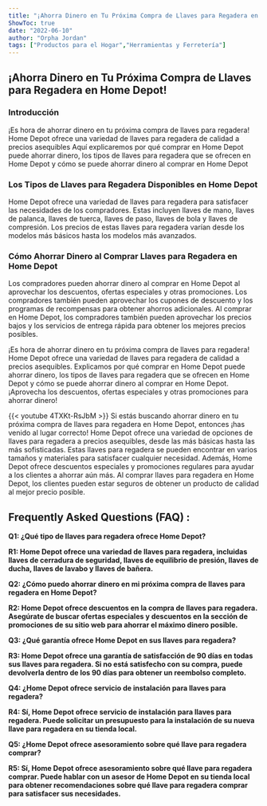```yaml
---
title: "¡Ahorra Dinero en Tu Próxima Compra de Llaves para Regadera en Home Depot!"
ShowToc: true 
date: "2022-06-10"
author: "Orpha Jordan" 
tags: ["Productos para el Hogar","Herramientas y Ferretería"]
---
```

## ¡Ahorra Dinero en Tu Próxima Compra de Llaves para Regadera en Home Depot!

### Introducción

¡Es hora de ahorrar dinero en tu próxima compra de llaves para regadera! Home Depot ofrece una variedad de llaves para regadera de calidad a precios asequibles Aquí explicaremos por qué comprar en Home Depot puede ahorrar dinero, los tipos de llaves para regadera que se ofrecen en Home Depot y cómo se puede ahorrar dinero al comprar en Home Depot

### Los Tipos de Llaves para Regadera Disponibles en Home Depot

Home Depot ofrece una variedad de llaves para regadera para satisfacer las necesidades de los compradores. Estas incluyen llaves de mano, llaves de palanca, llaves de tuerca, llaves de paso, llaves de bola y llaves de compresión. Los precios de estas llaves para regadera varían desde los modelos más básicos hasta los modelos más avanzados.

### Cómo Ahorrar Dinero al Comprar Llaves para Regadera en Home Depot

Los compradores pueden ahorrar dinero al comprar en Home Depot al aprovechar los descuentos, ofertas especiales y otras promociones. Los compradores también pueden aprovechar los cupones de descuento y los programas de recompensas para obtener ahorros adicionales. Al comprar en Home Depot, los compradores también pueden aprovechar los precios bajos y los servicios de entrega rápida para obtener los mejores precios posibles.

¡Es hora de ahorrar dinero en tu próxima compra de llaves para regadera! Home Depot ofrece una variedad de llaves para regadera de calidad a precios asequibles. Explicamos por qué comprar en Home Depot puede ahorrar dinero, los tipos de llaves para regadera que se ofrecen en Home Depot y cómo se puede ahorrar dinero al comprar en Home Depot. ¡Aprovecha los descuentos, ofertas especiales y otras promociones para ahorrar dinero!

{{< youtube 4TXKt-RsJbM >}} 
Si estás buscando ahorrar dinero en tu próxima compra de llaves para regadera en Home Depot, entonces ¡has venido al lugar correcto! Home Depot ofrece una variedad de opciones de llaves para regadera a precios asequibles, desde las más básicas hasta las más sofisticadas. Estas llaves para regadera se pueden encontrar en varios tamaños y materiales para satisfacer cualquier necesidad. Además, Home Depot ofrece descuentos especiales y promociones regulares para ayudar a los clientes a ahorrar aún más. Al comprar llaves para regadera en Home Depot, los clientes pueden estar seguros de obtener un producto de calidad al mejor precio posible.

## Frequently Asked Questions (FAQ) :
**Q1: ¿Qué tipo de llaves para regadera ofrece Home Depot?**

**R1: Home Depot ofrece una variedad de llaves para regadera, incluidas llaves de cerradura de seguridad, llaves de equilibrio de presión, llaves de ducha, llaves de lavabo y llaves de bañera.**

**Q2: ¿Cómo puedo ahorrar dinero en mi próxima compra de llaves para regadera en Home Depot?**

**R2: Home Depot ofrece descuentos en la compra de llaves para regadera. Asegúrate de buscar ofertas especiales y descuentos en la sección de promociones de su sitio web para ahorrar el máximo dinero posible.**

**Q3: ¿Qué garantía ofrece Home Depot en sus llaves para regadera?**

**R3: Home Depot ofrece una garantía de satisfacción de 90 días en todas sus llaves para regadera. Si no está satisfecho con su compra, puede devolverla dentro de los 90 días para obtener un reembolso completo.**

**Q4: ¿Home Depot ofrece servicio de instalación para llaves para regadera?**

**R4: Sí, Home Depot ofrece servicio de instalación para llaves para regadera. Puede solicitar un presupuesto para la instalación de su nueva llave para regadera en su tienda local.**

**Q5: ¿Home Depot ofrece asesoramiento sobre qué llave para regadera comprar?**

**R5: Sí, Home Depot ofrece asesoramiento sobre qué llave para regadera comprar. Puede hablar con un asesor de Home Depot en su tienda local para obtener recomendaciones sobre qué llave para regadera comprar para satisfacer sus necesidades.**




